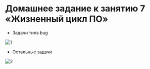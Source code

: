 # Домашнее задание к занятию 7 «Жизненный цикл ПО»

* Задачи типа bug

![1](https://github.com/Dimarkle/DevOps/assets/118626944/ab179188-c187-45bc-bca7-9fa4bdd3be62)



* Остальные задачи 

![2](https://github.com/Dimarkle/DevOps/assets/118626944/2b001d30-fbf7-4391-964d-924f97440bf1)

